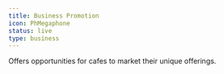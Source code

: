 ```yaml
---
title: Business Promotion
icon: PhMegaphone
status: live
type: business
---
```


Offers opportunities for cafes to market their unique offerings.